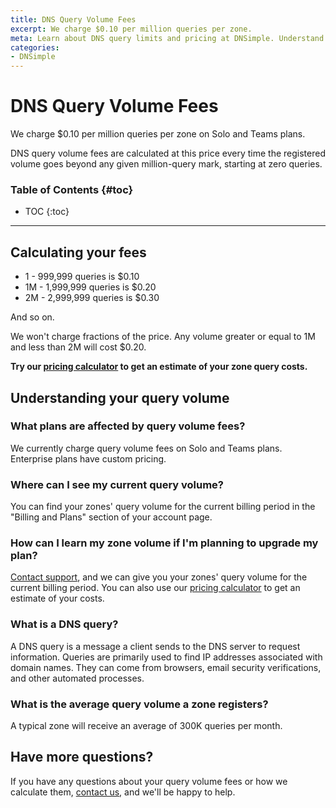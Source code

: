 ```yaml
---
title: DNS Query Volume Fees
excerpt: We charge $0.10 per million queries per zone.
meta: Learn about DNS query limits and pricing at DNSimple. Understand the cost of $0.10 per million queries per zone to optimize your domain management.
categories:
- DNSimple
---
```


# DNS Query Volume Fees

We charge $0.10 per million queries per zone on Solo and Teams plans.

DNS query volume fees are calculated at this price every time the registered volume goes beyond any given million-query mark, starting at zero queries.

### Table of Contents {#toc}

* TOC
{:toc}

---

## Calculating your fees

- 1 - 999,999 queries is $0.10
- 1M - 1,999,999 queries is $0.20
- 2M - 2,999,999 queries is $0.30

And so on.

We won't charge fractions of the price. Any volume greater or equal to 1M and less than 2M will cost $0.20.

**Try our [pricing calculator](https://dnsimple.com/pricing#pricing-calculator) to get an estimate of your zone query costs.**

## Understanding your query volume

### What plans are affected by query volume fees?

We currently charge query volume fees on Solo and Teams plans. Enterprise plans have custom pricing.

### Where can I see my current query volume?

You can find your zones' query volume for the current billing period in the "Billing and Plans" section of your account page.

### How can I learn my zone volume if I'm planning to upgrade my plan?

[Contact support](/articles/dnsimple-support/), and we can give you your zones' query volume for the current billing period. You can also use our [pricing calculator](https://dnsimple.com/pricing#pricing-calculator) to get an estimate of your costs.

### What is a DNS query?

A DNS query is a message a client sends to the DNS server to request information. Queries are primarily used to find IP addresses associated with domain names. They can come from browsers, email security verifications, and other automated processes.

### What is the average query volume a zone registers?

A typical zone will receive an average of 300K queries per month.

## Have more questions?

If you have any questions about your query volume fees or how we calculate them, [contact us](https://dnsimple.com/feedback), and we'll be happy to help.
